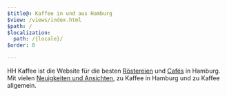 ```yaml
---
$title@: Kaffee in und aus Hamburg
$view: /views/index.html
$path: /
$localization:
  path: /{locale}/
$order: 0

---
```

HH Kaffee ist die Website für die besten [Röstereien]([url('/content/pages/roasters.md')]) und [Cafés]([url('/content/pages/cafes.md')]) in Hamburg. Mit vielen [Neuigkeiten und Ansichten]([url('/content/pages/posts.md')]), zu Kaffee in Hamburg und zu Kaffee allgemein.
